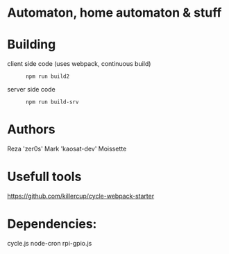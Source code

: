 Automaton, home automaton & stuff
=================================



Building
========


client side code (uses webpack, continuous build)

          npm run build2


server side code

          npm run build-srv


Authors
=======

Reza 'zer0s'
Mark 'kaosat-dev' Moissette


Usefull tools
=============

https://github.com/killercup/cycle-webpack-starter

Dependencies:
=============
cycle.js
node-cron
rpi-gpio.js